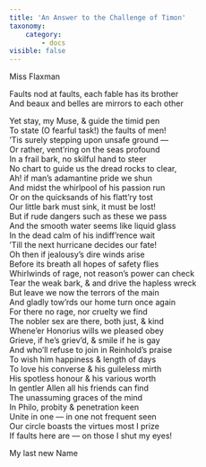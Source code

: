 ```yaml
---
title: 'An Answer to the Challenge of Timon'
taxonomy:
    category:
        - docs
visible: false
---
```


<div class="author">Miss Flaxman</div>

Faults nod at faults, each fable has its brother  
And beaux and belles are mirrors to each other  
  
Yet stay, my Muse, & guide the timid pen  
To state (O fearful task!) the faults of men!  
’Tis surely stepping upon unsafe ground —  
Or rather, vent’ring on the seas profound  
In a frail bark, no skilful hand to steer  
No chart to guide us the dread rocks to clear,  
Ah! if man’s adamantine pride we shun  
And midst the whirlpool of his passion run  
Or on the quicksands of his flatt’ry tost  
Our little bark must sink, it must be lost!  
But if rude dangers such as these we pass  
And the smooth water seems like liquid glass  
In the dead calm of his indiff’rence wait  
’Till the next hurricane decides our fate!  
Oh then if jealousy’s dire winds arise  
Before its breath all hopes of safety flies  
Whirlwinds of rage, not reason’s power can check  
Tear the weak bark, & and drive the hapless wreck  
But leave we now the terrors of the main  
And gladly tow’rds our home turn once again  
For there no rage, nor cruelty we find  
The nobler sex are there, both just, & kind  
Whene’er Honorius wills we pleased obey  
Grieve, if he’s griev’d, & smile if he is gay  
And who’ll refuse to join in Reinhold’s praise  
To wish him happiness & length of days  
To love his converse & his guileless mirth  
His spotless honour & his various worth  
In gentler Allen all his friends can find  
The unassuming graces of the mind  
In Philo, probity & penetration keen  
Unite in one — in one not frequent seen  
Our circle boasts the virtues most I prize  
If faults here are — on those I shut my eyes!  
  
My last new Name